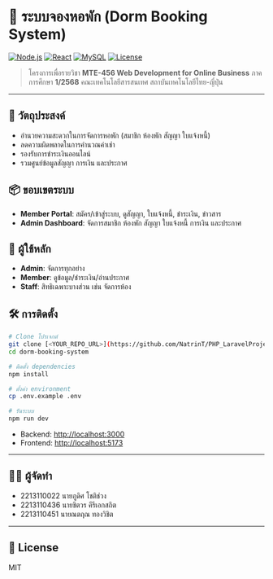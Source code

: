 # 🏢 ระบบจองหอพัก (Dorm Booking System)

[![Node.js](https://img.shields.io/badge/Node.js-18+-green?logo=node.js)](#)
[![React](https://img.shields.io/badge/React-18-blue?logo=react)](#)
[![MySQL](https://img.shields.io/badge/Database-MySQL-orange?logo=mysql)](#)
[![License](https://img.shields.io/badge/License-MIT-lightgrey)](#)

> โครงการเพื่อรายวิชา **MTE-456 Web Development for Online Business** ภาคการศึกษา **1/2568**
> คณะเทคโนโลยีสารสนเทศ สถาบันเทคโนโลยีไทย-ญี่ปุ่น

---

## 🎯 วัตถุประสงค์

* อำนวยความสะดวกในการจัดการหอพัก (สมาชิก ห้องพัก สัญญา ใบแจ้งหนี้)
* ลดความผิดพลาดในการคำนวณค่าเช่า
* รองรับการชำระเงินออนไลน์
* รวมศูนย์ข้อมูลสัญญา การเงิน และประกาศ

## 📦 ขอบเขตระบบ

* **Member Portal**: สมัคร/เข้าสู่ระบบ, ดูสัญญา, ใบแจ้งหนี้, ชำระเงิน, ข่าวสาร
* **Admin Dashboard**: จัดการสมาชิก ห้องพัก สัญญา ใบแจ้งหนี้ การเงิน และประกาศ

## 👥 ผู้ใช้หลัก

* **Admin**: จัดการทุกอย่าง
* **Member**: ดูข้อมูล/ชำระเงิน/อ่านประกาศ
* **Staff**: สิทธิเฉพาะบางส่วน เช่น จัดการห้อง

## 🛠️ การติดตั้ง

```bash
# Clone โปรเจกต์
git clone [<YOUR_REPO_URL>](https://github.com/NatrinT/PHP_LaravelProject.git)
cd dorm-booking-system

# ติดตั้ง dependencies
npm install

# ตั้งค่า environment
cp .env.example .env

# รันระบบ
npm run dev
```

* Backend: [http://localhost:3000](http://localhost:3000)
* Frontend: [http://localhost:5173](http://localhost:5173)

---

## 👨‍💻 ผู้จัดทำ

* 2213110022 นายภูดิศ โชติช่วง
* 2213110436 นายชิตวร คีรีเอกสถิต
* 2213110451 นายณตฤณ ทองวิชิต

---

## 📜 License

MIT

